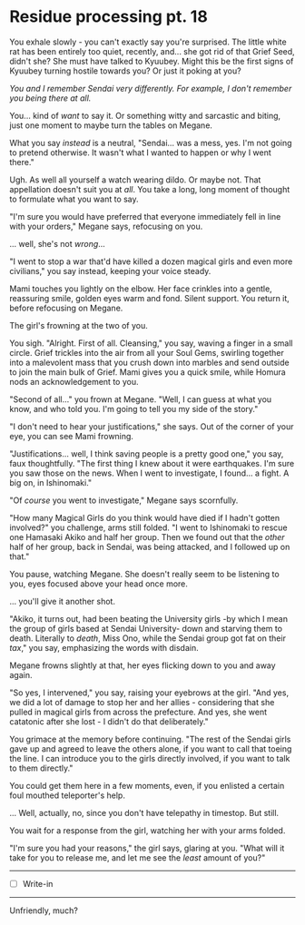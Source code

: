 # Residue processing pt. 18

You exhale slowly - you can't exactly say you're surprised. The little white rat has been entirely too quiet, recently, and... she got rid of that Grief Seed, didn't she? She must have talked to Kyuubey. Might this be the first signs of Kyuubey turning hostile towards you? Or just it poking at you?

*You and I remember Sendai very differently. For example, I don't remember you being there at all.*

You... kind of *want* to say it. Or something witty and sarcastic and biting, just one moment to maybe turn the tables on Megane.

What you say *instead* is a neutral, "Sendai... was a mess, yes. I'm not going to pretend otherwise. It wasn't what I wanted to happen or why I went there."

Ugh. As well all yourself a watch wearing dildo. Or maybe not. That appellation doesn't suit you at *all*. You take a long, long moment of thought to formulate what you want to say.

"I'm sure you would have preferred that everyone immediately fell in line with your orders," Megane says, refocusing on you.

... well, she's not *wrong*...

"I went to stop a war that'd have killed a dozen magical girls and even more civilians," you say instead, keeping your voice steady.

Mami touches you lightly on the elbow. Her face crinkles into a gentle, reassuring smile, golden eyes warm and fond. Silent support. You return it, before refocusing on Megane.

The girl's frowning at the two of you.

You sigh. "Alright. First of all. Cleansing," you say, waving a finger in a small circle. Grief trickles into the air from all your Soul Gems, swirling together into a malevolent mass that you crush down into marbles and send outside to join the main bulk of Grief. Mami gives you a quick smile, while Homura nods an acknowledgement to you.

"Second of all..." you frown at Megane. "Well, I can guess at what you know, and who told you. I'm going to tell you my side of the story."

"I don't need to hear your justifications," she says. Out of the corner of your eye, you can see Mami frowning.

"Justifications... well, I think saving people is a pretty good one," you say, faux thoughtfully. "The first thing I knew about it were earthquakes. I'm sure you saw those on the news. When I went to investigate, I found... a fight. A big on, in Ishinomaki."

"Of *course* you went to investigate," Megane says scornfully.

"How many Magical Girls do you think would have died if I hadn't gotten involved?" you challenge, arms still folded. "I went to Ishinomaki to rescue one Hamasaki Akiko and half her group. Then we found out that the *other* half of her group, back in Sendai, was being attacked, and I followed up on that."

You pause, watching Megane. She doesn't really seem to be listening to you, eyes focused above your head once more.

... you'll give it another shot.

"Akiko, it turns out, had been beating the University girls -by which I mean the group of girls based at Sendai University- down and starving them to death. Literally to *death*, Miss Ono, while the Sendai group got fat on their *tax*," you say, emphasizing the words with disdain.

Megane frowns slightly at that, her eyes flicking down to you and away again.

"So yes, I intervened," you say, raising your eyebrows at the girl. "And yes, we did a lot of damage to stop her and her allies - considering that she pulled in magical girls from across the prefecture. And yes, she went catatonic after she lost - I didn't do that deliberately."

You grimace at the memory before continuing. "The rest of the Sendai girls gave up and agreed to leave the others alone, if you want to call that toeing the line. I can introduce you to the girls directly involved, if you want to talk to them directly."

You could get them here in a few moments, even, if you enlisted a certain foul mouthed teleporter's help.

... Well, actually, no, since you don't have telepathy in timestop. But still.

You wait for a response from the girl, watching her with your arms folded.

"I'm sure you had your reasons," the girl says, glaring at you. "What will it take for you to release me, and let me see the *least* amount of you?"

---

- [ ] Write-in

---

Unfriendly, much?
